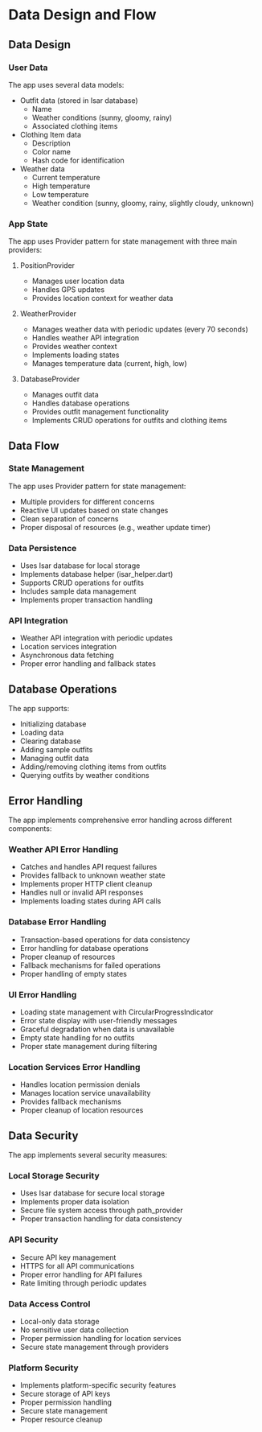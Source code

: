 # Data Design and Flow

## Data Design

### User Data
The app uses several data models:
- Outfit data (stored in Isar database)
  - Name
  - Weather conditions (sunny, gloomy, rainy)
  - Associated clothing items
- Clothing Item data
  - Description
  - Color name
  - Hash code for identification
- Weather data
  - Current temperature
  - High temperature
  - Low temperature
  - Weather condition (sunny, gloomy, rainy, slightly cloudy, unknown)

### App State
The app uses Provider pattern for state management with three main providers:
1. PositionProvider
   - Manages user location data
   - Handles GPS updates
   - Provides location context for weather data

2. WeatherProvider
   - Manages weather data with periodic updates (every 70 seconds)
   - Handles weather API integration
   - Provides weather context
   - Implements loading states
   - Manages temperature data (current, high, low)

3. DatabaseProvider
   - Manages outfit data
   - Handles database operations
   - Provides outfit management functionality
   - Implements CRUD operations for outfits and clothing items

## Data Flow

### State Management
The app uses Provider pattern for state management:
- Multiple providers for different concerns
- Reactive UI updates based on state changes
- Clean separation of concerns
- Proper disposal of resources (e.g., weather update timer)

### Data Persistence
- Uses Isar database for local storage
- Implements database helper (isar_helper.dart)
- Supports CRUD operations for outfits
- Includes sample data management
- Implements proper transaction handling

### API Integration
- Weather API integration with periodic updates
- Location services integration
- Asynchronous data fetching
- Proper error handling and fallback states

## Database Operations
The app supports:
- Initializing database
- Loading data
- Clearing database
- Adding sample outfits
- Managing outfit data
- Adding/removing clothing items from outfits
- Querying outfits by weather conditions

## Error Handling
The app implements comprehensive error handling across different components:

### Weather API Error Handling
- Catches and handles API request failures
- Provides fallback to unknown weather state
- Implements proper HTTP client cleanup
- Handles null or invalid API responses
- Implements loading states during API calls

### Database Error Handling
- Transaction-based operations for data consistency
- Error handling for database operations
- Proper cleanup of resources
- Fallback mechanisms for failed operations
- Proper handling of empty states

### UI Error Handling
- Loading state management with CircularProgressIndicator
- Error state display with user-friendly messages
- Graceful degradation when data is unavailable
- Empty state handling for no outfits
- Proper state management during filtering

### Location Services Error Handling
- Handles location permission denials
- Manages location service unavailability
- Provides fallback mechanisms
- Proper cleanup of location resources

## Data Security
The app implements several security measures:

### Local Storage Security
- Uses Isar database for secure local storage
- Implements proper data isolation
- Secure file system access through path_provider
- Proper transaction handling for data consistency

### API Security
- Secure API key management
- HTTPS for all API communications
- Proper error handling for API failures
- Rate limiting through periodic updates

### Data Access Control
- Local-only data storage
- No sensitive user data collection
- Proper permission handling for location services
- Secure state management through providers

### Platform Security
- Implements platform-specific security features
- Secure storage of API keys
- Proper permission handling
- Secure state management
- Proper resource cleanup 
